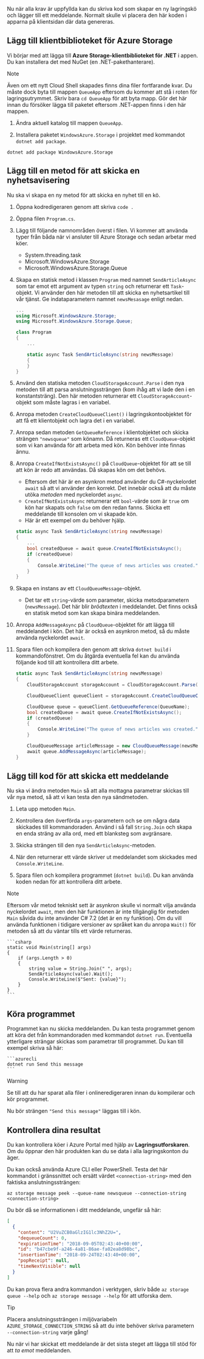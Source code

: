 Nu när alla krav är uppfyllda kan du skriva kod som skapar en ny lagringskö och lägger till ett meddelande. Normalt skulle vi placera den här koden i apparna på klientsidan där data genereras.

## <a name="add-the-client-library-for-azure-storage"></a>Lägg till klientbiblioteket för Azure Storage

Vi börjar med att lägga till **Azure Storage-klientbiblioteket för .NET** i appen. Du kan installera det med NuGet (en .NET-pakethanterare). 

> [!NOTE]
> Även om ett nytt Cloud Shell skapades finns dina filer fortfarande kvar. Du måste dock byta till mappen `QueueApp` eftersom du kommer att stå i roten för lagringsutrymmet. Skriv bara `cd QueueApp` för att byta mapp. Gör det här innan du försöker lägga till paketet eftersom .NET-appen finns i den här mappen.

1. Ändra aktuell katalog till mappen `QueueApp`.

1. Installera paketet `WindowsAzure.Storage` i projektet med kommandot `dotnet add package`.

```azurecli
dotnet add package WindowsAzure.Storage
```

## <a name="add-a-method-to-send-a-news-alert"></a>Lägg till en metod för att skicka en nyhetsavisering

Nu ska vi skapa en ny metod för att skicka en nyhet till en kö.

1. Öppna kodredigeraren genom att skriva `code .`

1. Öppna filen `Program.cs`.

1. Lägg till följande namnområden överst i filen. Vi kommer att använda typer från båda när vi ansluter till Azure Storage och sedan arbetar med köer.

    - System.threading.task
    - Microsoft.WindowsAzure.Storage
    - Microsoft.WindowsAzure.Storage.Queue

1. Skapa en statisk metod i klassen `Program` med namnet `SendArticleAsync` som tar emot ett argument av typen `string` och returnerar ett `Task`-objekt. Vi använder den här metoden till att skicka en nyhetsartikel till vår tjänst. Ge indataparametern namnet `newsMesasage` enligt nedan.

    ```csharp
    ...
    using Microsoft.WindowsAzure.Storage;
    using Microsoft.WindowsAzure.Storage.Queue; 
    
    class Program
    {
        ...
    
        static async Task SendArticleAsync(string newsMessage)
        {
        }
    }
    ```
    
1. Använd den statiska metoden `CloudStorageAccount.Parse` i den nya metoden till att parsa anslutningssträngen (kom ihåg att vi lade den i en konstantsträng). Den här metoden returnerar ett `CloudStorageAccount`-objekt som måste lagras i en variabel.

1. Anropa metoden `CreateCloudQueueClient()` i lagringskontoobjektet för att få ett klientobjekt och lagra det i en variabel.

1. Anropa sedan metoden `GetQueueReference` i klientobjektet och skicka strängen `"newsqueue"` som könamn. Då returneras ett `CloudQueue`-objekt som vi kan använda för att arbeta med kön. Kön behöver inte finnas ännu.

1. Anropa `CreateIfNotExistsAsync()` på `CloudQueue`-objektet för att se till att kön är redo att användas. Då skapas kön om det behövs.
    - Eftersom det här är en asynkron metod använder du C#-nyckelordet `await` så att vi använder den korrekt. Det innebär också att du måste utöka _metoden_ med nyckelordet `async`. 
    - `CreateIfNotExistsAsync` returnerar ett `bool`-värde som är `true` om kön har skapats och `false` om den redan fanns. Skicka ett meddelande till konsolen om vi skapade kön.
    - Här är ett exempel om du behöver hjälp.

    ```csharp
    static async Task SendArticleAsync(string newsMessage)
    {
        ...
        bool createdQueue = await queue.CreateIfNotExistsAsync();
        if (createdQueue)
        {
            Console.WriteLine("The queue of news articles was created.");
        }
    }
    ```

1. Skapa en instans av ett `CloudQueueMessage`-objekt. 
    - Det tar ett `string`-värde som parameter, skicka metodparametern (`newsMessage`). Det här blir _brödtexten_ i meddelandet. Det finns också en statisk metod som kan skapa binära meddelanden.
    

1. Anropa `AddMessageAsync` på `CloudQueue`-objektet för att lägga till meddelandet i kön. Det här är också en asynkron metod, så du måste använda nyckelordet `await`.

1. Spara filen och kompilera den genom att skriva `dotnet build` i kommandofönstret. Om du åtgärda eventuella fel kan du använda följande kod till att kontrollera ditt arbete.

    ```csharp
    static async Task SendArticleAsync(string newsMessage)
    {
        CloudStorageAccount storageAccount = CloudStorageAccount.Parse(ConnectionString);
    
        CloudQueueClient queueClient = storageAccount.CreateCloudQueueClient();
    
        CloudQueue queue = queueClient.GetQueueReference(QueueName);
        bool createdQueue = await queue.CreateIfNotExistsAsync();
        if (createdQueue)
        {
            Console.WriteLine("The queue of news articles was created.");
        }
    
        CloudQueueMessage articleMessage = new CloudQueueMessage(newsMessage);
        await queue.AddMessageAsync(articleMessage);
    }
    ```

## <a name="add-code-to-send-a-message"></a>Lägg till kod för att skicka ett meddelande

Nu ska vi ändra metoden `Main` så att alla mottagna parametrar skickas till vår nya metod, så att vi kan testa den nya sändmetoden.

1. Leta upp metoden `Main`.

1. Kontrollera den överförda `args`-parametern och se om några data skickades till kommandoraden. Använd i så fall `String.Join` och skapa en enda sträng av alla ord, med ett blanksteg som avgränsare.

1. Skicka strängen till den nya `SendArticleAsync`-metoden. 

1. När den returnerar ett värde skriver ut meddelandet som skickades med `Console.WriteLine`.

1. Spara filen och kompilera programmet (`dotnet build`). Du kan använda koden nedan för att kontrollera ditt arbete.

> [!NOTE]
> Eftersom vår metod tekniskt sett är asynkron skulle vi normalt vilja använda nyckelordet `await`, men den här funktionen är inte tillgänglig för metoden `Main` såvida du inte använder C# 7.2 (det är en ny funktion). Om du vill använda funktionen i tidigare versioner av språket kan du anropa `Wait()` för metoden så att du väntar tills ett värde returneras.

    ```csharp
    static void Main(string[] args)
    {
        if (args.Length > 0)
        {
            string value = String.Join(" ", args);
            SendArticleAsync(value).Wait();
            Console.WriteLine($"Sent: {value}");
        }
    }
    ```

## <a name="execute-the-application"></a>Köra programmet

Programmet kan nu skicka meddelanden. Du kan testa programmet genom att köra det från kommandoraden med kommandot `dotnet run`. Eventuella ytterligare strängar skickas som parametrar till programmet. Du kan till exempel skriva så här:

    ```azurecli
    dotnet run Send this message
    ```

> [!WARNING]
> Se till att du har sparat alla filer i onlineredigeraren innan du kompilerar och kör programmet.

Nu bör strängen `"Send this message"` läggas till i kön.

## <a name="check-your-results"></a>Kontrollera dina resultat

Du kan kontrollera köer i Azure Portal med hjälp av **Lagringsutforskaren**. Om du öppnar den här produkten kan du se data i alla lagringskonton du äger.

Du kan också använda Azure CLI eller PowerShell. Testa det här kommandot i gränssnittet och ersätt värdet `<connection-string>` med den faktiska anslutningssträngen:

```azurecli
az storage message peek --queue-name newsqueue --connection-string <connection-string> 
```

Du bör då se informationen i ditt meddelande, ungefär så här:

```json
[
  {
    "content": "U2VuZCB0aGlzIG1lc3NhZ2U=",
    "dequeueCount": 0,
    "expirationTime": "2018-09-05T02:43:40+00:00",
    "id": "b47cbe9f-a246-4a81-86ae-fa02ea8d98bc",
    "insertionTime": "2018-09-24T02:43:40+00:00",
    "popReceipt": null,
    "timeNextVisible": null
  }
]
```

Du kan prova flera andra kommandon i verktygen, skriv både `az storage queue --help` och `az storage message --help` för att utforska dem.

> [!TIP]
> Placera anslutningssträngen i miljövariabeln `AZURE_STORAGE_CONNECTION_STRING` så att du inte behöver skriva parametern `--connection-string` varje gång!

Nu när vi har skickat ett meddelande är det sista steget att lägga till stöd för att _ta emot_ meddelanden.